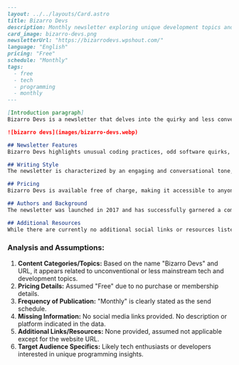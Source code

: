 ```markdown
---
layout: ../../layouts/Card.astro
title: Bizarro Devs
description: Monthly newsletter exploring unique development topics and quirks in the tech world.
card_image: bizarro-devs.png
newsletterUrl: "https://bizarrodevs.wpshout.com/"
language: "English"
pricing: "Free"
schedule: "Monthly"
tags:
  - free
  - tech
  - programming
  - monthly
---

[Introduction paragraph]
Bizarro Devs is a newsletter that delves into the quirky and less conventional aspects of software development. Curated to fascinate and entertain developers, it offers a unique perspective on tech topics often overlooked in mainstream discussions.

![bizarro devs](images/bizarro-devs.webp)

## Newsletter Features
Bizarro Devs highlights unusual coding practices, odd software quirks, and intriguing problems faced by developers. It provides thought-provoking content that blends humor with technical insight, perfect for tech enthusiasts looking for a refreshing take on programming.

## Writing Style
The newsletter is characterized by an engaging and conversational tone, making complex topics accessible and enjoyable. Each issue is crafted to keep readers hooked while providing valuable insights into the development world.

## Pricing
Bizarro Devs is available free of charge, making it accessible to anyone interested in expanding their knowledge of unconventional development topics.

## Authors and Background
The newsletter was launched in 2017 and has successfully garnered a community of over 10,000 subscribers. The creators are passionate about uncovering the lesser-known facets of tech culture, aiming to spark curiosity and innovation among developers.

## Additional Resources
While there are currently no additional social links or resources listed, readers can stay updated by visiting the Bizarro Devs website regularly.
```

### Analysis and Assumptions:

1. **Content Categories/Topics:** Based on the name "Bizarro Devs" and URL, it appears related to unconventional or less mainstream tech and development topics.
2. **Pricing Details:** Assumed "Free" due to no purchase or membership details.
3. **Frequency of Publication:** "Monthly" is clearly stated as the send schedule.
4. **Missing Information:** No social media links provided. No description or platform indicated in the data.
5. **Additional Links/Resources:** None provided, assumed not applicable except for the website URL.
6. **Target Audience Specifics:** Likely tech enthusiasts or developers interested in unique programming insights.